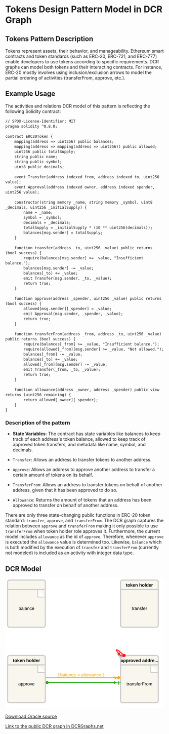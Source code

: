 # Tokens Design Pattern Model in DCR Graph

## Tokens Pattern Description

Tokens represent assets, their behavior, and manageability. Ethereum smart contracts and token standards (such as ERC-20, ERC-721, and ERC-777) enable developers to use tokens according to specific requirements. DCR graphs can model both tokens and their interacting contracts. For instance, ERC-20 mostly involves using inclusion/exclusion arrows to model the partial ordering of activities (transferFrom, approve, etc.).

## Example Usage

The activities and relations DCR model of this pattern is reflecting the following Solidity contract:

    // SPDX-License-Identifier: MIT
    pragma solidity ^0.8.0;

    contract ERC20Token {
        mapping(address => uint256) public balances;
        mapping(address => mapping(address => uint256)) public allowed;
        uint256 public totalSupply;
        string public name;
        string public symbol;
        uint8 public decimals;

        event Transfer(address indexed from, address indexed to, uint256 value);
        event Approval(address indexed owner, address indexed spender, uint256 value);

        constructor(string memory _name, string memory _symbol, uint8 _decimals, uint256 _initialSupply) {
            name = _name;
            symbol = _symbol;
            decimals = _decimals;
            totalSupply = _initialSupply * (10 ** uint256(decimals));
            balances[msg.sender] = totalSupply;
        }

        function transfer(address _to, uint256 _value) public returns (bool success) {
            require(balances[msg.sender] >= _value, "Insufficient balance.");
            balances[msg.sender] -= _value;
            balances[_to] += _value;
            emit Transfer(msg.sender, _to, _value);
            return true;
        }

        function approve(address _spender, uint256 _value) public returns (bool success) {
            allowed[msg.sender][_spender] = _value;
            emit Approval(msg.sender, _spender, _value);
            return true;
        }

        function transferFrom(address _from, address _to, uint256 _value) public returns (bool success) {
            require(balances[_from] >= _value, "Insufficient balance.");
            require(allowed[_from][msg.sender] >= _value, "Not allowed.");
            balances[_from] -= _value;
            balances[_to] += _value;
            allowed[_from][msg.sender] -= _value;
            emit Transfer(_from, _to, _value);
            return true;
        }

        function allowance(address _owner, address _spender) public view returns (uint256 remaining) {
            return allowed[_owner][_spender];
        }
    }

### Description of the pattern

- **State Variables**: The contract has state variables like balances to keep track of each address's token balance, allowed to keep track of approved token transfers, and metadata like name, symbol, and decimals.

- `Transfer`: Allows an address to transfer tokens to another address.

- `Approve`: Allows an address to approve another address to transfer a certain amount of tokens on its behalf.

- `TransferFrom`: Allows an address to transfer tokens on behalf of another address, given that it has been approved to do so.

- `Allowance`: Returns the amount of tokens that an address has been approved to transfer on behalf of another address.

There are only three state-changing public functions in ERC-20 token standard: `transfer`, `approve`, and `transferFrom`. The DCR graph captures the relation between `approve` and `transferFrom` making it only possible to use `transferFrom` when token holder role approves it. Furthermore, the current model includes `allowance` as the id of `approve`. Therefore, whenever `approve` is executed the `allowance` value is determined too. Likewise, `balance` which is both modified by the execution of `transfer` and `transferFrom` (currently not modeled) is included as an activity with integer data type.

## DCR Model

![Oracle](/svg/ERC-20.svg)

[Download Oracle source](/src/ERC-20.xml)

[Link to the public DCR graph in DCRGraphs.net](https://dcrgraphs.net/tool/main/Graph?id=e53d53e3-24ad-4fc9-90bf-b127a4b7d7f6)

